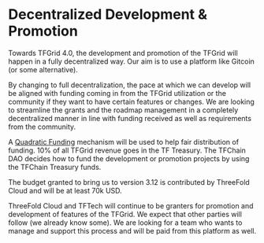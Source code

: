 <h1> Decentralized Development & Promotion </h1>

Towards TFGrid 4.0, the development and promotion of the TFGrid will happen in a fully decentralized way. Our aim is to use a platform like Gitcoin (or some alternative).

By changing to full decentralization, the pace at which we can develop will be aligned with funding coming in from the TFGrid utilization or the community if they want to have certain features or changes. We are looking to streamline the grants and the roadmap management in a completely decentralized manner in line with funding received as well as requirements from the community.

A [Quadratic Funding](https://cointelegraph.com/explained/quadratic-funding-the-future-of-crowdfunding-explained) mechanism will be used to help fair distribution of funding. 10% of all TFGrid revenue goes in the TF Treasury. The TFChain DAO decides how to fund the development or promotion projects by using the TFChain Treasury funds.

The budget granted to bring us to version 3.12 is contributed by ThreeFold Cloud and will be at least 70k USD.

ThreeFold Cloud and TFTech will continue to be granters for promotion and development of features of the TFGrid. We expect that other parties will follow (we already know some). We are looking for a team who wants to manage and support this process and will be paid from this platform as well.